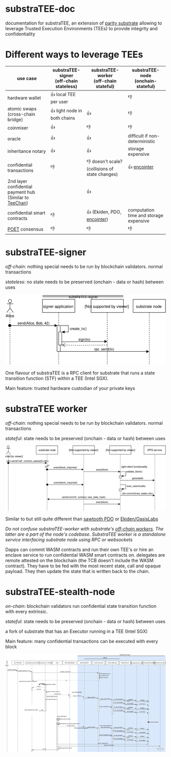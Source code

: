# substraTEE-doc
documentation for substraTEE, an extension of [parity substrate](https://github.com/paritytech/substrate) allowing to leverage Trusted Execution Environments (TEEs) to provide integrity and confidentiality

# Different ways to leverage TEEs

| use case | substraTEE-signer <br>(off-chain stateless) | substraTEE-worker<br> (off-chain stateful) | substraTEE-node<br> (onchain-stateful) |
|----------|-------------------|----------------|-----------------|
|hardware wallet| :+1: local TEE per user | | :thumbsdown:|
|atomic swaps<br>(cross-chain bridge)| :+1: light node in both chains | :+1: | :thumbsdown: |
|coinmixer| :+1:  | :thumbsdown: | :thumbsdown: |
|oracle| :+1: | :+1: | difficult if non-deterministic |
|inheritance notary| :+1: | :+1: | storage expensive |
|confidential transactions| :thumbsdown: | :thumbsdown: doesn't scale? (collisions of state changes) | :+1: [encointer](https://encointer.org) |
| 2nd layer confidential payment hub (Similar to [TeeChan](https://github.com/lsds/Teechain))|  | :+1: | |
|confidential smart contracts |:thumbsdown: | :+1: (Ekiden, PDO, [encointer](https://encointer.org)) | computation time and storage expensive|
| [POET](https://sawtooth.hyperledger.org/docs/core/releases/1.0/architecture/poet.html) consensus | :thumbsdown: | :thumbsdown: | :thumbsdown: |


# substraTEE-signer
*off-chain*: nothing special needs to be run by blockchain validators. normal transactions

*stateless*: no state needs to be preserved (onchain - data or hash) between uses

![signer](./substraTEE-signer.svg)

One flavour of substraTEE is a RPC client for substrate that runs a state transition function (STF) within a TEE (Intel SGX). 

Main feature: trusted hardware custodian of your private keys

# substraTEE worker
*off-chain*: nothing special needs to be run by blockchain validators. normal transactions

*stateful*: state needs to be preserved (onchain - data or hash) between uses

![offchain-contract](./substraTEE-offchain-contract.svg)

Similar to but still quite different than [sawtooth PDO](https://github.com/hyperledger-labs/private-data-objects) or [Ekiden/OasisLabs](https://www.oasislabs.com/)

*Do not confuse substraTEE-worker with substrate's [off-chain workers](https://github.com/paritytech/substrate/pull/1942). The latter are a part of the node's codebase. SubstraTEE worker is a standalone service interfacing substrate node using RPC or websockets* 

Dapps can commit WASM contracts and run their own TEE's or hire an enclave service to run confidential WASM smart contracts on. delegates are remote attested on the blockchain (the TCB doesn't include the WASM contract). They have to be fed with the most recent state, call and opaque payload. They then update the state that is written back to the chain.

# substraTEE-stealth-node
*on-chain*: blockchain validators run confidential state transition function with every extrinsic. 

*stateful*: state needs to be preserved (onchain - data or hash) between uses

a fork of substrate that has an Executor running in a TEE (Intel SGX)

Main feature: many confidential transactions can be executed with every block

![node](./substraTEE-stealth-node.svg)

